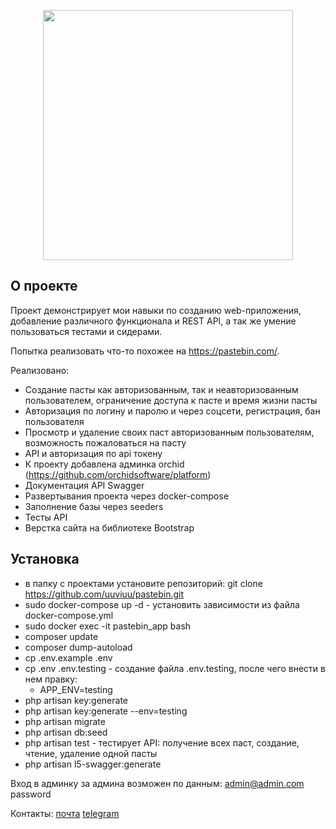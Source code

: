<p align="center"><a href="https://laravel.com" target="_blank"><img src="https://raw.githubusercontent.com/laravel/art/master/logo-lockup/5%20SVG/2%20CMYK/1%20Full%20Color/laravel-logolockup-cmyk-red.svg" width="400"></a></p>

## О проекте

Проект демонстрирует мои навыки по созданию web-приложения, добавление различного функционала и REST API, а так же умение пользоваться тестами и сидерами.

Попытка реализовать что-то похожее на https://pastebin.com/.

Реализовано:
 - Создание пасты как авторизованным, так и неавторизованным пользователем, ограничение доступа к пасте и время жизни пасты
 - Авторизация по логину и паролю и через соцсети, регистрация, бан пользователя
 - Просмотр и удаление своих паст авторизованным пользователям, возможность пожаловаться на пасту
 - API и авторизация по api токену
 - К проекту добавлена админка orchid (https://github.com/orchidsoftware/platform)
 - Документация API Swagger
 - Развертывания проекта через docker-compose
 - Заполнение базы через seeders
 - Тесты API
 - Верстка сайта на библиотеке Bootstrap

## Установка

- в папку с проектами установите репозиторий: git clone https://github.com/uuviuu/pastebin.git
- sudo docker-compose up -d - установить зависимости из файла docker-compose.yml
- sudo docker exec -it pastebin_app bash 
- composer update
- composer dump-autoload
- cp .env.example .env
- cp .env .env.testing - создание файла .env.testing, после чего внести в нем правку:
   - APP_ENV=testing
- php artisan key:generate
- php artisan key:generate --env=testing
- php artisan migrate
- php artisan db:seed
- php artisan test - тестирует API: получение всех паст, создание, чтение, удаление одной пасты
- php artisan l5-swagger:generate 

Вход в админку за админа возможен по данным:
admin@admin.com 
password

Контакты: 
[почта](mailto:my.test.laravel.message@gmail.com) 
[telegram](https://t.me/uuviuu)

